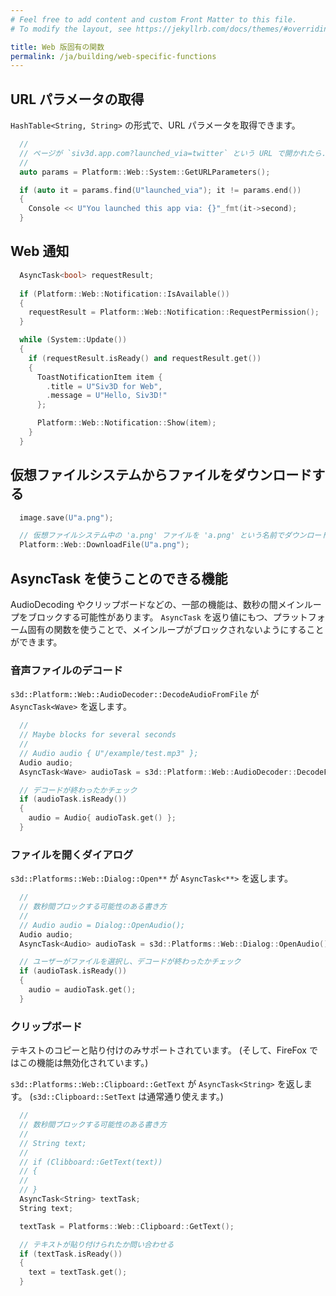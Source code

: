 ```yaml
---
# Feel free to add content and custom Front Matter to this file.
# To modify the layout, see https://jekyllrb.com/docs/themes/#overriding-theme-defaults

title: Web 版固有の関数
permalink: /ja/building/web-specific-functions
---
```


## URL パラメータの取得

`HashTable<String, String>` の形式で、URL パラメータを取得できます。

```cpp
  //
  // ページが `siv3d.app.com?launched_via=twitter` という URL で開かれたら...
  //
  auto params = Platform::Web::System::GetURLParameters();

  if (auto it = params.find(U"launched_via"); it != params.end())
  {
    Console << U"You launched this app via: {}"_fmt(it->second);
  }
```

## Web 通知

```cpp
  AsyncTask<bool> requestResult;
  
  if (Platform::Web::Notification::IsAvailable())
  {
    requestResult = Platform::Web::Notification::RequestPermission();
  }

  while (System::Update())
  {
    if (requestResult.isReady() and requestResult.get())
    {
      ToastNotificationItem item {
        .title = U"Siv3D for Web",
        .message = U"Hello, Siv3D!"
      };

      Platform::Web::Notification::Show(item);
    }
  }
```

## 仮想ファイルシステムからファイルをダウンロードする

```cpp
  image.save(U"a.png");

  // 仮想ファイルシステム中の 'a.png' ファイルを 'a.png' という名前でダウンロードする。
  Platform::Web::DownloadFile(U"a.png");
```

## AsyncTask を使うことのできる機能

AudioDecoding やクリップボードなどの、一部の機能は、数秒の間メインループをブロックする可能性があります。
`AsyncTask` を返り値にもつ、プラットフォーム固有の関数を使うことで、メインループがブロックされないようにすることができます。

### 音声ファイルのデコード

`s3d::Platform::Web::AudioDecoder::DecodeAudioFromFile` が `AsyncTask<Wave>` を返します。

<!-- TODO: hungs with asyncify -->

```cpp
  // 
  // Maybe blocks for several seconds
  //
  // Audio audio { U"/example/test.mp3" };
  Audio audio;
  AsyncTask<Wave> audioTask = s3d::Platform::Web::AudioDecoder::DecodeFromFile(U"/example/test.mp3");

  // デコードが終わったかチェック
  if (audioTask.isReady())
  {
    audio = Audio{ audioTask.get() };
  }
```

### ファイルを開くダイアログ

`s3d::Platforms::Web::Dialog::Open**` が `AsyncTask<**>` を返します。

```cpp
  // 
  // 数秒間ブロックする可能性のある書き方
  //
  // Audio audio = Dialog::OpenAudio();
  Audio audio;
  AsyncTask<Audio> audioTask = s3d::Platforms::Web::Dialog::OpenAudio();

  // ユーザーがファイルを選択し、デコードが終わったかチェック
  if (audioTask.isReady())
  {
    audio = audioTask.get();
  }
```

### クリップボード

テキストのコピーと貼り付けのみサポートされています。
(そして、FireFox ではこの機能は無効化されています。)

`s3d::Platforms::Web::Clipboard::GetText` が `AsyncTask<String>` を返します。
(`s3d::Clipboard::SetText` は通常通り使えます。)

```cpp
  // 
  // 数秒間ブロックする可能性のある書き方
  //
  // String text;
  // 
  // if (Clibboard::GetText(text))
  // {
  //
  // }
  AsyncTask<String> textTask;
  String text;

  textTask = Platforms::Web::Clipboard::GetText();

  // テキストが貼り付けられたか問い合わせる
  if (textTask.isReady())
  {
    text = textTask.get();
  }
```
